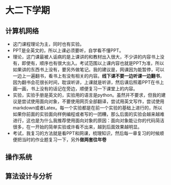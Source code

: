 # 大二下学期

## **计算机网络**

- 这门课程理论为主，同时也有实验。
- PPT是全英文的，所以上课必须要听，自学看不懂PPT。
- 理论，这门课最被人诟病的是上课讲的和教材出入很大，不少讲的内容书上没有，即使有，顺序也有很大出入。考试范围以上课内容也就是PPT为准，所以如果讲的东西书上没有，要另外做笔记。我的建议是，网课因为能暂停，可以一边上一遍翻书，看书上有没有相关的内容。**线下课不要一边听课一边翻书**，因为翻书会花很长时间，耽误听讲，上课就是听讲，然后课后照着PPT在书上画一画，书上没有的话记在旁边，顺便复习一下课堂上的内容。
- 实验，实验手册是英文的，实验用的语言是python。虽然并不要求，但我的建议是尝试使用面向对象，不要使用网页全部翻译，尝试用英文写作，尝试使用markdown或者Latex。每一个实验都是在前一个实验的基础上进行的，所以如果你前面的实验面向样例编程或者写的一团糟，那么后面的实验会越来越难进行，这也是为什么我推荐使用面向对象的原因：面向对象能让你的代码简洁很多，在一开始的简单实验或许看不出来，越到后面效果越明显。
- 考试，我复习的方法就是看PPT和网课，梳理知识，然后每一章复习的时候顺便把当时的作业题复习一下，另外**做两套往年卷**

## **操作系统**

## **算法设计与分析**